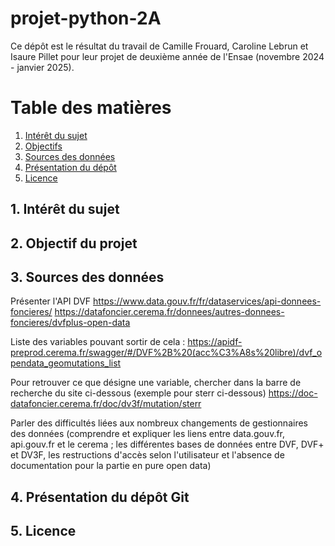 # projet-python-2A

Ce dépôt est le résultat du travail de Camille Frouard, Caroline Lebrun et Isaure Pillet pour leur projet de deuxième année de l'Ensae (novembre 2024 - janvier 2025).


# Table des matières
1. [Intérêt du sujet](#interet)
2. [Objectifs](#objectifs)
3. [Sources des données](#sources)
4. [Présentation du dépôt](#pres)
5. [Licence](#licence)



## 1. Intérêt du sujet <a name="interet">
## 2. Objectif du projet <a name="objectif">
## 3. Sources des données <a name="sources">


Présenter l'API DVF 
https://www.data.gouv.fr/fr/dataservices/api-donnees-foncieres/
https://datafoncier.cerema.fr/donnees/autres-donnees-foncieres/dvfplus-open-data

Liste des variables pouvant sortir de cela : 
https://apidf-preprod.cerema.fr/swagger/#/DVF%2B%20(acc%C3%A8s%20libre)/dvf_opendata_geomutations_list


Pour retrouver ce que désigne une variable, chercher dans la barre de recherche du site ci-dessous (exemple pour sterr ci-dessous)
https://doc-datafoncier.cerema.fr/doc/dv3f/mutation/sterr

Parler des difficultés liées aux nombreux changements de gestionnaires des données (comprendre et expliquer les liens entre data.gouv.fr, api.gouv.fr et le cerema ; les différentes bases de données entre DVF, DVF+ et DV3F, les restructions d'accès selon l'utilisateur et l'absence de documentation pour la partie en pure open data)





## 4. Présentation du dépôt Git <a name="presentation">
## 5. Licence <a name="licence">

